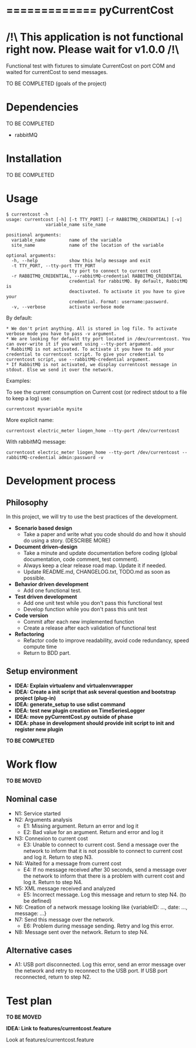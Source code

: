 =============
pyCurrentCost
=============

/!\ This application is not functional right now. Please wait for v1.0.0 /!\
============================================================================

Functional test with fixtures to simulate CurrentCost on port COM and waited for currentCost to send messages.

TO BE COMPLETED (goals of the project)

Dependencies
============

TO BE COMPLETED

 * rabbitMQ

Installation
============

TO BE COMPLETED

Usage
=====

    $ currentcost -h
    usage: currentcost [-h] [-t TTY_PORT] [-r RABBITMQ_CREDENTIAL] [-v]
                   variable_name site_name

    positional arguments:
      variable_name         name of the variable
      site_name             name of the location of the variable

    optional arguments:
      -h, --help            show this help message and exit
      -t TTY_PORT, --tty-port TTY_PORT
                            tty port to connect to current cost
      -r RABBITMQ_CREDENTIAL, --rabbitMQ-credential RABBITMQ_CREDENTIAL
                            credential for rabbitMQ. By default, RabbitMQ is
                            deactivated. To activate it you have to give your
                            credential. Format: username:password.
      -v, --verbose         activate verbose mode

By default:

    * We don't print anything. All is stored in log file. To activate verbose mode you have to pass -v argument.
    * We are looking for default tty port located in /dev/currentcost. You can over-write it if you want using --tty-port argument.
    * RabbitMQ is not activated. To activate it you have to add your credential to currentcost script. To give your credential to currentcost script, use --rabbitMQ-credential argument.
    * If RabbitMQ is not activated, we display currentcost message in stdout. Else we send it over the network. 

Examples: 

To see the current consumption on Current cost (or redirect stdout to a file to keep a log) use:

    currentcost myvariable mysite

More explicit name:

    currentcost electric_meter liogen_home --tty-port /dev/currentcost

With rabbitMQ message:

    currentcost electric_meter liogen_home --tty-port /dev/currentcost --rabbitMQ-credential admin:password -v


Development process
===================

Philosophy
----------

In this project, we will try to use the best practices of the development.

* **Scenario based design** 
    * Take a paper and write what you code should do and how it should do using a story. (DESCRIBE MORE)
* **Document driven-design**
    * Take a minute and update documentation before coding (global documentation, code comment, test comment).
    * Always keep a clear release road map. Update it if needed. 
    * Update README.md, CHANGELOG.txt, TODO.md as soon as possible.
* **Behavior driven development**
    * Add one functional test.
* **Test driven development**
    * Add one unit test while you don't pass this functional test
    * Develop function while you don't pass this unit test
* **Code version**
    * Commit after each new implemented function
    * Create a release after each validation of functional test
* **Refactoring**
    * Refactor code to improve readability, avoid code redundancy, speed compute time
    * Return to BDD part.

Setup environment
-----------------

* **IDEA: Explain virtualenv and virtualenvwrapper**
* **IDEA: Create a init script that ask several question and bootstrap project (plug-in)**
* **IDEA: generate_setup to use sdist command**
* **IDEA: test new plugin creation on TimeSeriesLogger**
* **IDEA: move pyCurrentCost.py outside of phase**
* **IDEA: phase in development should provide init script to init and register new plugin**


**TO BE COMPLETED**

Work flow
=========

**TO BE MOVED**

Nominal case
------------

* N1: Service started
* N2: Arguments analysis
    * E1: Missing argument. Return an error and log it
    * E2: Bad value for an argument. Return and error and log it
* N3: Connexion to current cost
    * E3: Unable to connect to current cost. Send a message over the network to inform that it is not possible to connect to current cost and log it. Return to step N3.
* N4: Waited for a message from current cost
    * E4: If no message received after 30 seconds, send a message over the network to inform that there is a problem with current cost and log it. Return to step N4.
* N5: XML message received and analyzed
    * E5: Incorrect message. Log this message and return to step N4. (to be defined)
* N6: Creation of a network message looking like {variableID: ..., date: ..., message: ...}
* N7: Send this message over the network.
    * E6: Problem during message sending. Retry and log this error.
* N8: Message sent over the network. Return to step N4.

Alternative cases
-----------------

* A1: USB port disconnected. Log this error, send an error message over the network and retry to reconnect to the USB port. If USB port reconnected, return to step N2.

Test plan
=========

**TO BE MOVED**

**IDEA: Link to features/currentcost.feature**

Look at features/currentcost.feature

